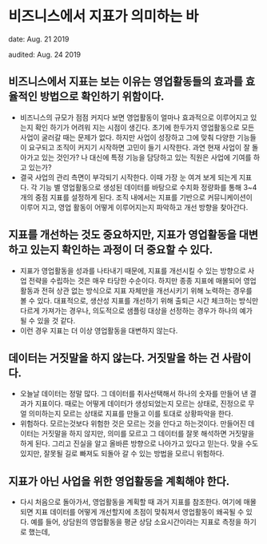 # 비즈니스에서 지표가 의미하는 바

date: Aug. 21 2019

audited: Aug. 24 2019

## 비즈니스에서 지표는 보는 이유는 영업활동들의 효과를 효율적인 방법으로 확인하기 위함이다.

- 비즈니스의 규모가 점점 커지다 보면 영업활동이 얼마나 효과적으로 이루어지고 있는지 확인 하기가 어려워 지는 시점이 생긴다. 초기에 한두가지 영업활동으로 모든 사업이 굴러갈 때는 문제가 없다. 하지만 사업이 성장하고 그에 맞춰 다양한 기능들이 요구되고 조직이 커지기 시작하면 고민이 들기 시작한다. 과연 현재 사업이 잘 돌아가고 있는 것인가? 나 대신에 특정 기능을 담당하고 있는 직원은 사업에 기여를 하고 있는가?
- 결국 사업의 관리 측면이 부각되기 시작한다. 이때 가장 눈 여겨 보게 되는게 지표다. 각 기능 별 영업활동으로 생성된 데이터를 바탕으로 수치화 정량화를 통해 3~4개의 중점 지표를 설정하게 된다. 조직 내에서는 지표를 기반으로 커뮤니케이션이 이루어 지고, 영업 활동이 어떻게 이루어지는지 파악하고 개선 방향을 찾아간다.

## 지표를 개선하는 것도 중요하지만, 지표가 영업활동을 대변하고 있는지 확인하는 과정이 더 중요할 수 있다.

- 지표가 영업활동을 성과를 나타내기 때문에, 지표를 개선시킬 수 있는 방향으로 사업 전략을 수립하는 것은 매우 타당한 수순이다. 하지만 종종 지표에 매몰되어 영업 활동과 전혀 상관 없는 방식으로 지표 자체만을 개선시키기 위해 노력하는 경우를 볼 수 있다. 대표적으로, 생산성 지표를 개선하기 위해 출퇴근 시간 체크하는 방식만 다르게 가져가는 경우나, 의도적으로 샘플링 대상을 선정하는 경우가 하나의 예가 될 수 있을 것 같다.
- 이런 경우 지표는 더 이상 영업활동을 대변하지 않는다. 

## 데이터는 거짓말을 하지 않는다. 거짓말을 하는 건 사람이다.

- 오늘날 데이터는 정말 많다. 그 데이터를 취사선택해서 하나의 숫자를 만들어 낸 결과가 지표이다. 때로는 어떻게 데이터가 생성되었는지 모르는 상태로, 진정으로 무얼 의미하는지 모르는 상태로 지표를 만들고 이를 토대로 상황파악을 한다.
- 위험하다. 모르는것보다 위험한 것은 모르는 것을 안다고 하는것이다. 만들어진 데이터는 거짓말을 하지 않지만, 의미를 모르고 그 데이터를 잘못 해석하면 거짓말을 하게 된다. 그리고 진실을 알고 올바른 방향으로 나아가고 있다고 믿는다. 맞을 수도 있지만, 잘못될 길로 빠져도 되돌아 갈 수 있는 방법을 모르니 위험하다.

## 지표가 아닌 사업을 위한 영업활동을 계획해야 한다.

- 다시 처음으로 돌아가서, 영업활동을 계획할 때 과거 지표를 참조한다. 여기에 매몰되면 지표 데이터를 어떻게 개선할지에 초점이 맞춰져서 영업활동이 왜곡될 수 있다. 예를 들어, 상담원의 영업활동을 평균 상담 소요시간이라는 지표로 측정을 하기로 했는데, 